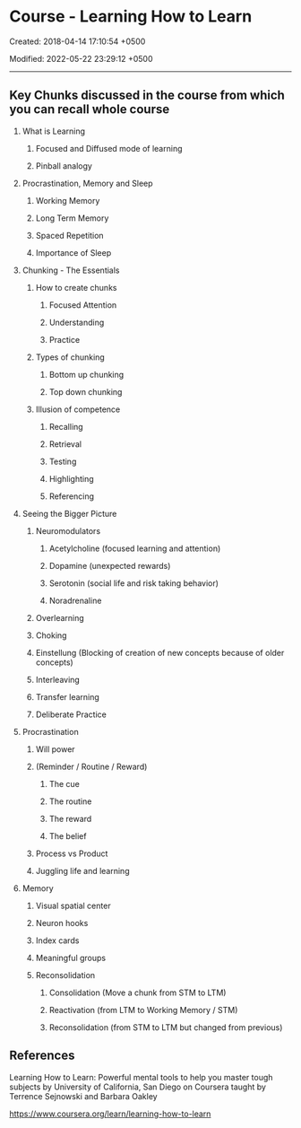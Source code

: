# Course - Learning How to Learn

Created: 2018-04-14 17:10:54 +0500

Modified: 2022-05-22 23:29:12 +0500

---

## Key Chunks discussed in the course from which you can recall whole course

1. What is Learning

    1. Focused and Diffused mode of learning

    2. Pinball analogy

2. Procrastination, Memory and Sleep

    1. Working Memory

    2. Long Term Memory

    3. Spaced Repetition

    4. Importance of Sleep

3. Chunking - The Essentials

    1. How to create chunks

        1. Focused Attention

        2. Understanding

        3. Practice

    2. Types of chunking

        1. Bottom up chunking

        2. Top down chunking

    3. Illusion of competence

        1. Recalling

        2. Retrieval

        3. Testing

        4. Highlighting

        5. Referencing

4. Seeing the Bigger Picture

    1. Neuromodulators

        1. Acetylcholine (focused learning and attention)

        2. Dopamine (unexpected rewards)

        3. Serotonin (social life and risk taking behavior)

        4. Noradrenaline

    2. Overlearning

    3. Choking

    4. Einstellung (Blocking of creation of new concepts because of older concepts)

    5. Interleaving

    6. Transfer learning

    7. Deliberate Practice

5. Procrastination

    1. Will power

    2. (Reminder / Routine / Reward)

        1. The cue

        2. The routine

        3. The reward

        4. The belief

    3. Process vs Product

    4. Juggling life and learning

6. Memory

    1. Visual spatial center

    2. Neuron hooks

    3. Index cards

    4. Meaningful groups

    5. Reconsolidation

        1. Consolidation (Move a chunk from STM to LTM)

        2. Reactivation (from LTM to Working Memory / STM)

        3. Reconsolidation (from STM to LTM but changed from previous)

## References

Learning How to Learn: Powerful mental tools to help you master tough subjects by University of California, San Diego on Coursera taught by Terrence Sejnowski and Barbara Oakley

<https://www.coursera.org/learn/learning-how-to-learn>
